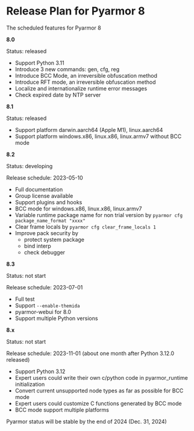 # Release Plan for Pyarmor 8

The scheduled features for Pyarmor 8

**8.0**

Status: released

- Support Python 3.11
- Introduce 3 new commands: gen, cfg, reg
- Introduce BCC Mode, an irreversible obfuscation method
- Introduce RFT mode, an irreversible obfuscation method
- Localize and internationalize runtime error messages
- Check expired date by NTP server

**8.1**

Status: released

- Support platform darwin.aarch64 (Apple M1), linux.aarch64
- Support platform windows.x86, linux.x86, linux.armv7 without BCC mode

**8.2**

Status: developing

Release schedule: 2023-05-10

- Full documentation
- Group license available
- Support plugins and hooks
- BCC mode for windows.x86, linux.x86, linux.armv7
- Variable runtime package name for non trial version by `pyarmor cfg package_name_format "xxxx"`
- Clear frame locals by `pyarmor cfg clear_frame_locals 1`
- Improve pack security by
  - protect system package
  - bind interp
  - check debugger

**8.3**

Status: not start

Release schedule: 2023-07-01

- Full test
- Support `--enable-themida`
- pyarmor-webui for 8.0
- Support multiple Python versions

**8.x**

Status: not start

Release schedule: 2023-11-01 (about one month after Python 3.12.0 released)

- Support Python 3.12
- Expert users could write their own c/python code in pyarmor_runtime initialization
- Convert current unsupported node types as far as possible for BCC mode
- Expert users could customize C functions generated by BCC mode
- BCC mode support multiple platforms

Pyarmor status will be stable by the end of 2024 (Dec. 31, 2024)

